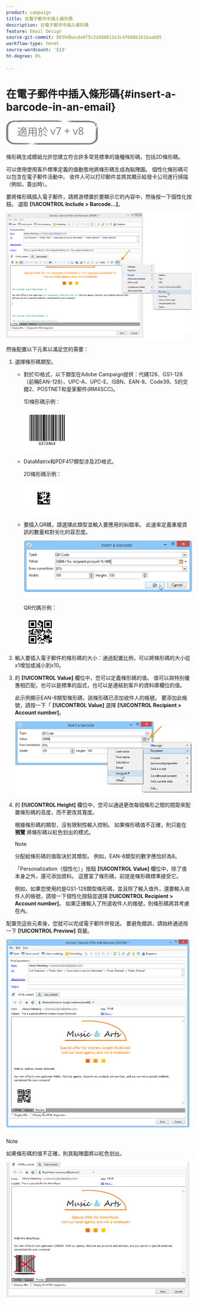 ```yaml
---
product: campaign
title: 在電子郵件中插入條形碼
description: 在電子郵件中插入條形碼
feature: Email Design
source-git-commit: 9839dbacda475c2a586811e3c4f686b1b1baab05
workflow-type: tm+mt
source-wordcount: '513'
ht-degree: 0%

---
```



# 在電子郵件中插入條形碼{#insert-a-barcode-in-an-email}

![](../../assets/common.svg)

條形碼生成模組允許您建立符合許多常見標準的幾種條形碼，包括2D條形碼。

可以使用使用客戶標準定義的值動態地將條形碼生成為點陣圖。 個性化條形碼可以包含在電子郵件活動中。 收件人可以打印郵件並將其顯示給發卡公司進行掃描（例如，簽出時）。

要將條形碼插入電子郵件，請將游標置於要顯示它的內容中，然後按一下個性化按鈕。 選取 **[!UICONTROL Include > Barcode...]**。

![](assets/barcode_insert_14.png)

然後配置以下元素以滿足您的需要：

1. 選擇條形碼類型。

   * 對於1D格式，以下類型在Adobe Campaign提供：代碼128、GS1-128（前稱EAN-128）、UPC-A、UPC-E、ISBN、EAN-8、Code39、5的交錯2、POSTNET和皇家郵件(RM4SCC)。

      1D條形碼示例：

      ![](assets/barcode_insert_08.png)

   * DataMatrix和PDF417類型涉及2D格式。

      2D條形碼示例：

      ![](assets/barcode_insert_09.png)

   * 要插入QR碼，請選擇此類型並輸入要應用的糾錯率。 此速率定義重複資訊的數量和對劣化的容忍度。

      ![](assets/barcode_insert_06.png)

      QR代碼示例：

      ![](assets/barcode_insert_12.png)

1. 輸入要插入電子郵件的條形碼的大小：通過配置比例，可以將條形碼的大小從x1增加或減小到x10。
1. 的 **[!UICONTROL Value]** 欄位中，您可以定義條形碼的值。 值可以與特別優惠相匹配，也可以是標準的函式，也可以是連結到客戶的資料庫欄位的值。

   此示例顯示EAN-8類型條形碼，該條形碼已添加收件人的帳號。 要添加此帳號，請按一下「 **[!UICONTROL Value]** 選擇 **[!UICONTROL Recipient > Account number]**。

   ![](assets/barcode_insert_15.png)

1. 的 **[!UICONTROL Height]** 欄位中，您可以通過更改每個條形之間的間距來配置條形碼的高度，而不更改其寬度。

   根據條形碼的類型，沒有限制性輸入控制。 如果條形碼值不正確，則只能在 **預覽** 將條形碼以紅色划出的模式。

   >[!NOTE]
   >
   >分配給條形碼的值取決於其類型。 例如，EAN-8類型的數字應恰好為8。
   >
   >「Personalization（個性化）」按鈕 **[!UICONTROL Value]** 欄位中，除了值本身之外，還可添加資料。 這豐富了條形碼，前提是條形碼標準接受它。
   >
   >例如，如果您使用的是GS1-128類型條形碼，並且除了輸入值外，還要輸入收件人的帳號，請按一下個性化按鈕並選擇 **[!UICONTROL Recipient > Account number]**。 如果正確輸入了所選收件人的帳號，則條形碼將其考慮在內。

配置完這些元素後，您就可以完成電子郵件併發送。 要避免錯誤，請始終通過按一下 **[!UICONTROL Preview]** 頁籤。

![](assets/barcode_insert_10.png)

>[!NOTE]
>
>如果條形碼的值不正確，則其點陣圖將以紅色划出。

![](assets/barcode_insert_11.png)
